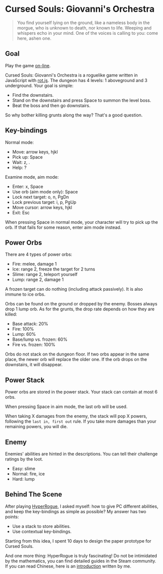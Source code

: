 ﻿# Cursed Souls: Giovanni's Orchestra

> You find yourself lying on the ground, like a nameless body in the morgue, who is unknown to death, nor known to life. Weeping and whispers echo in your mind. One of the voices is calling to you: come here, ashen one.

## Goal

Play the game [on-line](https://bozar.github.io/cursedSouls/).

Cursed Souls: Giovanni's Orchestra is a roguelike game written in JavaScript with [rot.js](https://github.com/ondras/rot.js). The dungeon has 4 levels: 1 aboveground and 3 underground. Your goal is simple:

* Find the downstairs.
* Stand on the downstairs and press Space to summon the level boss.
* Beat the boss and then go downstairs.

So why bother killing grunts along the way? That's a good question.

## Key-bindings

Normal mode:

* Move: arrow keys, hjkl
* Pick up: Space
* Wait: z, .
* Help: ?

Examine mode, aim mode:

* Enter: x, Space
* Use orb (aim mode only): Space
* Lock next target: o, n, PgDn
* Lock previous target: i, p, PgUp
* Move cursor: arrow keys, hjkl
* Exit: Esc

When pressing Space in normal mode, your character will try to pick up the orb. If that fails for some reason, enter aim mode instead.

## Power Orbs

There are 4 types of power orbs:

* Fire: melee, damage 1
* Ice: range 2, freeze the target for 2 turns
* Slime: range 2, teleport yourself
* Lump: range 2, damage 1

A frozen target can do nothing (including attack passively). It is also immune to ice orbs.

Orbs can be found on the ground or dropped by the enemy. Bosses always drop 1 lump orb. As for the grunts, the drop rate depends on how they are killed:

* Base attack: 20%
* Fire: 100%
* Lump: 60%
* Base/lump vs. frozen: 60%
* Fire vs. frozen: 100%

Orbs do not stack on the dungeon floor. If two orbs appear in the same place, the newer orb will replace the older one. If the orb drops on the downstairs, it will disappear.

## Power Stack

Power orbs are stored in the power stack. Your stack can contain at most 6 orbs.

When pressing Space in aim mode, the last orb will be used.

When taking X damages from the enemy, the stack will pop X powers, following the `last in, first out` rule. If you take more damages than your remaining powers, you will die.

## Enemy

Enemies' abilities are hinted in the descriptions. You can tell their challenge ratings by the loot.

* Easy: slime
* Normal: fire, ice
* Hard: lump

## Behind The Scene

After playing [HyperRogue](https://store.steampowered.com/app/342610/HyperRogue/), I asked myself: how to give PC different abilities, and keep the key-bindings as simple as possible? My answer has two points:

* Use a stack to store abilities.
* Use contextual key-bindings.

Starting from this idea, I spent 10 days to design the paper prototype for Cursed Souls.

And one more thing: HyperRogue is truly fascinating! Do not be intimidated by the mathematics, you can find detailed guides in the Steam community. If you can read Chinese, here is an [introduction](https://trow.cc/board/showtopic=30027) written by me.
